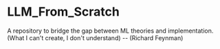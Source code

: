 # LLM_From_Scratch
A repository to bridge the gap between ML theories and implementation. (What I can't create, I don't understand) -- (Richard Feynman)
